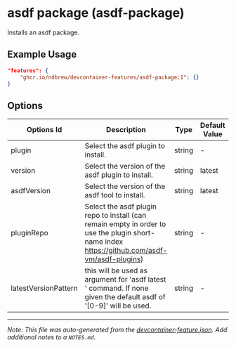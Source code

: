 
# asdf package (asdf-package)

Installs an asdf package.

## Example Usage

```json
"features": {
    "ghcr.io/ndbrew/devcontainer-features/asdf-package:1": {}
}
```

## Options

| Options Id | Description | Type | Default Value |
|-----|-----|-----|-----|
| plugin | Select the asdf plugin to install. | string | - |
| version | Select the version of the asdf plugin to install. | string | latest |
| asdfVersion | Select the version of the asdf tool to install. | string | latest |
| pluginRepo | Select the asdf plugin repo to install (can remain empty in order to use the plugin short-name index https://github.com/asdf-vm/asdf-plugins) | string | - |
| latestVersionPattern | this will be used as argument for 'asdf latest <plugin> <latestVersionPattern>' command. If none given the default asdf of '[0-9]' will be used. | string | - |



---

_Note: This file was auto-generated from the [devcontainer-feature.json](devcontainer-feature.json).  Add additional notes to a `NOTES.md`._
